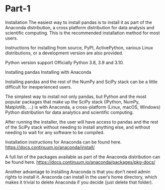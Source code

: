 # Part-1
Installation
The easiest way to install pandas is to install it as part of the Anaconda distribution, a cross platform distribution for data analysis and scientific computing. This is the recommended installation method for most users.

Instructions for installing from source, PyPI, ActivePython, various Linux distributions, or a development version are also provided.

Python version support
Officially Python 3.8, 3.9 and 3.10.

Installing pandas
Installing with Anaconda

Installing pandas and the rest of the NumPy and SciPy stack can be a little difficult for inexperienced users.

The simplest way to install not only pandas, but Python and the most popular packages that make up the SciPy stack (IPython, NumPy, Matplotlib, …) is with Anaconda, a cross-platform (Linux, macOS, Windows) Python distribution for data analytics and scientific computing.

After running the installer, the user will have access to pandas and the rest of the SciPy stack without needing to install anything else, and without needing to wait for any software to be compiled.

Installation instructions for Anaconda can be found here.
https://docs.continuum.io/anaconda/install/ 


A full list of the packages available as part of the Anaconda distribution can be found here.
https://docs.continuum.io/anaconda/packages/pkg-docs/


Another advantage to installing Anaconda is that you don’t need admin rights to install it. Anaconda can install in the user’s home directory, which makes it trivial to delete Anaconda if you decide (just delete that folder).

